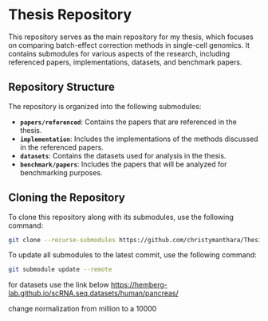 # Thesis Repository

This repository serves as the main repository for my thesis, which focuses on comparing batch-effect correction methods in single-cell genomics. It contains submodules for various aspects of the research, including referenced papers, implementations, datasets, and benchmark papers.

## Repository Structure

The repository is organized into the following submodules:

- **`papers/referenced`**: Contains the papers that are referenced in the thesis.
- **`implementation`**: Includes the implementations of the methods discussed in the referenced papers.
- **`datasets`**: Contains the datasets used for analysis in the thesis.
- **`benchmark/papers`**: Includes the papers that will be analyzed for benchmarking purposes.

## Cloning the Repository

To clone this repository along with its submodules, use the following command:

```bash
git clone --recurse-submodules https://github.com/christymanthara/Thesis.git
```

To update all submodules to the latest commit, use the following command:

```bash
git submodule update --remote
```
for datasets use the link below
https://hemberg-lab.github.io/scRNA.seq.datasets/human/pancreas/


change normalization from million to a 10000